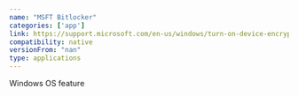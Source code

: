 ```yaml
---
name: "MSFT Bitlocker"
categories: ['app']
link: https://support.microsoft.com/en-us/windows/turn-on-device-encryption-0c453637-bc88-5f74-5105-741561aae838
compatibility: native
versionFrom: "nan"
type: applications
---
```


Windows OS feature